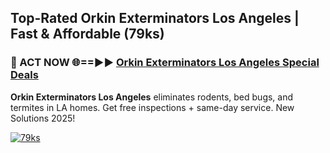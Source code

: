 ## Top-Rated Orkin Exterminators Los Angeles | Fast & Affordable (79ks)

<h3>🐜 ACT NOW 🌐==►► <a href="https://tinyurl.com/2dysvsjj" rel="nofollow">Orkin Exterminators Los Angeles Special Deals</a></h3>

**Orkin Exterminators Los Angeles** eliminates rodents, bed bugs, and termites in LA homes. Get free inspections + same-day service. New Solutions 2025!

[![79ks](https://i.imgur.com/JCYaghj.jpeg)](https://tinyurl.com/2dysvsjj)